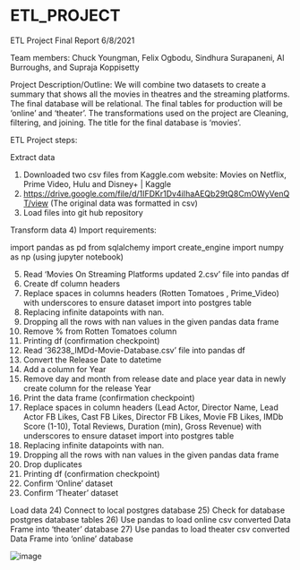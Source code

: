 # ETL_PROJECT

ETL Project Final Report
6/8/2021

Team members:
Chuck Youngman, Felix Ogbodu, Sindhura Surapaneni, Al Burroughs, and Supraja Koppisetty

Project Description/Outline:
We will combine two datasets to create a summary that shows all the movies in theatres and the streaming platforms. The final database will be relational. The final tables for production will be ‘online’ and ‘theater’.  The transformations used on the project are Cleaning, filtering, and joining. The title for the final database is ‘movies’.

ETL Project steps:

Extract data
1)	Downloaded two csv files from Kaggle.com website:
Movies on Netflix, Prime Video, Hulu and Disney+ | Kaggle
2)	https://drive.google.com/file/d/1IFDKr1Dv4iIhaAEQb29tQ8CmOWyVenQT/view
(The original data was formatted in csv)
3)	Load files into git hub repository

Transform data
4)	Import requirements:

import pandas as pd
from sqlalchemy import create_engine
import numpy as np
(using jupyter notebook)

5)	Read ‘Movies On Streaming Platforms updated 2.csv’ file into pandas df
6)	Create df column headers
7)	Replace spaces in columns headers (Rotten Tomatoes , Prime_Video) with underscores to ensure dataset import into postgres table
8)	Replacing infinite datapoints with nan. 
9)	Dropping all the rows with nan values in the given pandas data frame
10)	Remove % from Rotten Tomatoes column
11)	Printing df (confirmation checkpoint)
12)	Read ‘36238_IMDd-Movie-Database.csv’ file into pandas df
13)	Convert the Release Date to datetime
14)	Add a column for Year
15)	Remove day and month from release date and place year data in newly create column for the release Year 
16)	Print the data frame (confirmation checkpoint)
17)	Replace spaces in column headers (Lead Actor, Director Name, Lead Actor FB Likes, Cast FB Likes, Director FB Likes, Movie FB Likes, IMDb Score (1-10), Total Reviews, Duration (min), Gross Revenue) with underscores to ensure dataset import into postgres table
18)	Replacing infinite datapoints with nan. 
19)	Dropping all the rows with nan values in the given pandas data frame
20)	Drop duplicates
21)	Printing df (confirmation checkpoint)
22)	Confirm ‘Online’ dataset
23)	Confirm ‘Theater’ dataset

Load data
24)	Connect to local postgres database
25)	Check for database postgres database tables
26)	Use pandas to load online csv converted Data Frame into ‘theater’ database
27)	Use pandas to load theater csv converted Data Frame into ‘online’ database


![image](https://user-images.githubusercontent.com/79554783/121273698-d0e12e00-c896-11eb-93a5-1bd900cd1717.png)
